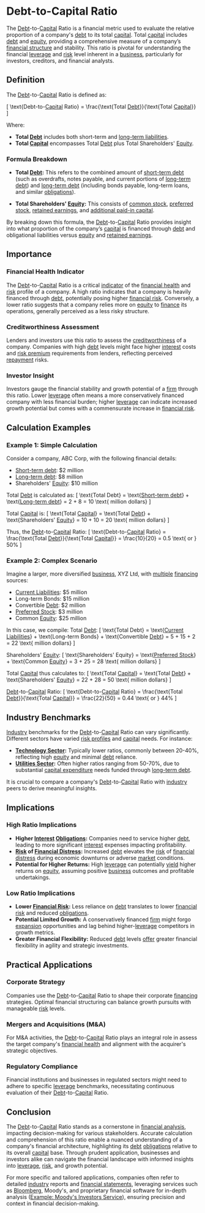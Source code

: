 # Debt-to-Capital Ratio

The [Debt](../d/debt.md)-to-[Capital](../c/capital.md) Ratio is a financial metric used to evaluate the relative proportion of a company's [debt](../d/debt.md) to its total [capital](../c/capital.md). Total [capital](../c/capital.md) includes [debt](../d/debt.md) and [equity](../e/equity.md), providing a comprehensive measure of a company’s [financial structure](../f/financial_structure.md) and stability. This ratio is pivotal for understanding the financial [leverage](../l/leverage.md) and [risk](../r/risk.md) level inherent in a [business](../b/business.md), particularly for investors, creditors, and financial analysts.

## Definition
The [Debt](../d/debt.md)-to-[Capital](../c/capital.md) Ratio is defined as:

\[ \text{Debt-to-[Capital](../c/capital.md) Ratio} = \frac{\text{Total [Debt](../d/debt.md)}}{\text{Total [Capital](../c/capital.md)}} \]

Where:
- **Total [Debt](../d/debt.md)** includes both short-term and [long-term liabilities](../l/long-term_liabilities.md).
- **Total [Capital](../c/capital.md)** encompasses Total [Debt](../d/debt.md) plus Total Shareholders' [Equity](../e/equity.md).

### Formula Breakdown

- **Total [Debt](../d/debt.md):** This refers to the combined amount of [short-term debt](../s/short-term_debt.md) (such as overdrafts, notes payable, and current portions of [long-term debt](../l/long-term_debt.md)) and [long-term debt](../l/long-term_debt.md) (including bonds payable, long-term loans, and similar [obligations](../o/obligation.md)).
  
- **Total Shareholders' [Equity](../e/equity.md):** This consists of [common stock](../c/common_stock.md), [preferred stock](../p/preferred_stock.md), [retained earnings](../r/retained_earnings.md), and [additional paid-in capital](../a/additional_paid-in_capital.md).

By breaking down this formula, the [Debt](../d/debt.md)-to-[Capital](../c/capital.md) Ratio provides insight into what proportion of the company’s [capital](../c/capital.md) is financed through [debt](../d/debt.md) and obligational liabilities versus [equity](../e/equity.md) and [retained earnings](../r/retained_earnings.md).

## Importance

### Financial Health Indicator
The [Debt](../d/debt.md)-to-[Capital](../c/capital.md) Ratio is a critical [indicator](../i/indicator.md) of the [financial health](../f/financial_health.md) and [risk](../r/risk.md) profile of a company. A high ratio indicates that a company is heavily financed through [debt](../d/debt.md), potentially posing higher [financial risk](../f/financial_risk.md). Conversely, a lower ratio suggests that a company relies more on [equity](../e/equity.md) to [finance](../f/finance.md) its operations, generally perceived as a less risky structure. 

### Creditworthiness Assessment
Lenders and investors use this ratio to assess the [creditworthiness](../c/creditworthiness.md) of a company. Companies with high [debt](../d/debt.md) levels might face higher [interest](../i/interest.md) costs and [risk premium](../r/risk_premium.md) requirements from lenders, reflecting perceived [repayment](../r/repayment.md) risks.

### Investor Insight
Investors gauge the financial stability and growth potential of a [firm](../f/firm.md) through this ratio. Lower [leverage](../l/leverage.md) often means a more conservatively financed company with less financial burden; higher [leverage](../l/leverage.md) can indicate increased growth potential but comes with a commensurate increase in [financial risk](../f/financial_risk.md).

## Calculation Examples

### Example 1: Simple Calculation
Consider a company, ABC Corp, with the following financial details:
- [Short-term debt](../s/short-term_debt.md): $2 million
- [Long-term debt](../l/long-term_debt.md): $8 million
- Shareholders' [Equity](../e/equity.md): $10 million

Total [Debt](../d/debt.md) is calculated as:
\[ \text{Total Debt} = \text{[Short-term debt](../s/short-term_debt.md)} + \text{[Long-term debt](../l/long-term_debt.md)} = 2 + 8 = 10 \text{ million dollars} \]

Total [Capital](../c/capital.md) is:
\[ \text{Total [Capital](../c/capital.md)} = \text{Total [Debt](../d/debt.md)} + \text{Shareholders' [Equity](../e/equity.md)} = 10 + 10 = 20 \text{ million dollars} \]

Thus, the [Debt](../d/debt.md)-to-[Capital](../c/capital.md) Ratio:
\[ \text{Debt-to-[Capital](../c/capital.md) Ratio} = \frac{\text{Total [Debt](../d/debt.md)}}{\text{Total [Capital](../c/capital.md)}} = \frac{10}{20} = 0.5 \text{ or } 50\% \]

### Example 2: Complex Scenario
Imagine a larger, more diversified [business](../b/business.md), XYZ Ltd, with [multiple](../m/multiple.md) [financing](../f/financing.md) sources:
- [Current Liabilities](../c/current_liabilities.md): $5 million
- Long-term Bonds: $15 million
- Convertible [Debt](../d/debt.md): $2 million
- [Preferred Stock](../p/preferred_stock.md): $3 million
- Common [Equity](../e/equity.md): $25 million

In this case, we compile:
Total [Debt](../d/debt.md):
\[ \text{Total Debt} = \text{[Current Liabilities](../c/current_liabilities.md)} + \text{Long-term Bonds} + \text{Convertible [Debt](../d/debt.md)} = 5 + 15 + 2 = 22 \text{ million dollars} \]

Shareholders' [Equity](../e/equity.md):
\[ \text{Shareholders' Equity} = \text{[Preferred Stock](../p/preferred_stock.md)} + \text{Common [Equity](../e/equity.md)} = 3 + 25 = 28 \text{ million dollars} \]

Total [Capital](../c/capital.md) thus calculates to:
\[ \text{Total [Capital](../c/capital.md)} = \text{Total [Debt](../d/debt.md)} + \text{Shareholders' [Equity](../e/equity.md)} = 22 + 28 = 50 \text{ million dollars} \]

[Debt](../d/debt.md)-to-[Capital](../c/capital.md) Ratio:
\[ \text{Debt-to-[Capital](../c/capital.md) Ratio} = \frac{\text{Total [Debt](../d/debt.md)}}{\text{Total [Capital](../c/capital.md)}} = \frac{22}{50} = 0.44 \text{ or } 44\% \]

## Industry Benchmarks

[Industry](../i/industry.md) benchmarks for the [Debt](../d/debt.md)-to-[Capital](../c/capital.md) Ratio can vary significantly. Different sectors have varied [risk profiles](../r/risk_profiles.md) and [capital](../c/capital.md) needs. For instance:
- **[Technology Sector](../t/technology_sector.md):** Typically lower ratios, commonly between 20-40%, reflecting high [equity](../e/equity.md) and minimal [debt](../d/debt.md) reliance.
- **[Utilities Sector](../u/utilities_sector.md):** Often higher ratios ranging from 50-70%, due to substantial [capital expenditure](../c/capital_expenditure.md) needs funded through [long-term debt](../l/long-term_debt.md).

It is crucial to compare a company's [Debt](../d/debt.md)-to-[Capital](../c/capital.md) Ratio with [industry](../i/industry.md) peers to derive meaningful insights.

## Implications

### High Ratio Implications
- **Higher [Interest](../i/interest.md) [Obligations](../o/obligation.md):** Companies need to service higher [debt](../d/debt.md), leading to more significant [interest](../i/interest.md) expenses impacting profitability.
- **[Risk](../r/risk.md) of [Financial Distress](../f/financial_distress.md):** Increased [debt](../d/debt.md) elevates the [risk](../r/risk.md) of [financial distress](../f/financial_distress.md) during economic downturns or adverse [market](../m/market.md) conditions.
- **Potential for Higher Returns:** High [leverage](../l/leverage.md) can potentially [yield](../y/yield.md) higher returns on [equity](../e/equity.md), assuming positive [business](../b/business.md) outcomes and profitable undertakings.

### Low Ratio Implications
- **Lower [Financial Risk](../f/financial_risk.md):** Less reliance on [debt](../d/debt.md) translates to lower [financial risk](../f/financial_risk.md) and reduced [obligations](../o/obligation.md).
- **Potential Limited Growth:** A conservatively financed [firm](../f/firm.md) might forgo [expansion](../e/expansion.md) opportunities and lag behind higher-[leverage](../l/leverage.md) competitors in growth metrics.
- **Greater Financial Flexibility:** Reduced [debt](../d/debt.md) levels [offer](../o/offer.md) greater financial flexibility in agility and strategic investments.

## Practical Applications

### Corporate Strategy
Companies use the [Debt](../d/debt.md)-to-[Capital](../c/capital.md) Ratio to shape their corporate [financing](../f/financing.md) strategies. Optimal financial structuring can balance growth pursuits with manageable [risk](../r/risk.md) levels. 

### Mergers and Acquisitions (M&A)
For M&A activities, the [Debt](../d/debt.md)-to-[Capital](../c/capital.md) Ratio plays an integral role in assess the target company's [financial health](../f/financial_health.md) and alignment with the acquirer's strategic objectives.

### Regulatory Compliance
Financial institutions and businesses in regulated sectors might need to adhere to specific [leverage](../l/leverage.md) benchmarks, necessitating continuous evaluation of their [Debt](../d/debt.md)-to-[Capital](../c/capital.md) Ratio.

## Conclusion
The [Debt](../d/debt.md)-to-[Capital](../c/capital.md) Ratio stands as a cornerstone in [financial analysis](../f/financial_analysis.md), impacting decision-making for various stakeholders. Accurate calculation and comprehension of this ratio enable a nuanced understanding of a company's financial architecture, highlighting its [debt](../d/debt.md) [obligations](../o/obligation.md) relative to its overall [capital](../c/capital.md) base. Through prudent application, businesses and investors alike can navigate the financial landscape with informed insights into [leverage](../l/leverage.md), [risk](../r/risk.md), and growth potential.

For more specific and tailored applications, companies often refer to detailed [industry](../i/industry.md) reports and [financial statements](../f/financial_statements.md), leveraging services such as [Bloomberg](../b/bloomberg.md), Moody's, and proprietary financial software for in-depth analysis ([Example: Moody's Investors Service](https://www.moodys.com/)), ensuring precision and context in financial decision-making.


